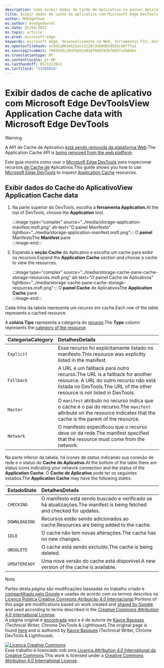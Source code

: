 ```yaml
---
description: Como exibir dados de Cache de Aplicativo no painel Aplicativo do Microsoft Edge DevTools.
title: Exibir dados de cache do aplicativo com Microsoft Edge DevTools
author: MSEdgeTeam
ms.author: msedgedevrel
ms.date: 05/04/2021
ms.topic: article
ms.prod: microsoft-edge
keywords: microsoft edge, desenvolvimento na Web, ferramentas F12, devtools
ms.openlocfilehash: ec0d1a003e621ecc2220c3eb0d03992bcd8fffa1
ms.sourcegitcommit: 7945939c29dfdd414020f8b05936f605fa2b640e
ms.translationtype: MT
ms.contentlocale: pt-BR
ms.lasthandoff: 05/13/2021
ms.locfileid: "11565019"
---
```

<!-- Copyright Kayce Basques 

   Licensed under the Apache License, Version 2.0 (the "License");
   you may not use this file except in compliance with the License.
   You may obtain a copy of the License at

       https://www.apache.org/licenses/LICENSE-2.0

   Unless required by applicable law or agreed to in writing, software
   distributed under the License is distributed on an "AS IS" BASIS,
   WITHOUT WARRANTIES OR CONDITIONS OF ANY KIND, either express or implied.
   See the License for the specific language governing permissions and
   limitations under the License.  -->  
# <a name="view-application-cache-data-with-microsoft-edge-devtools"></a><span data-ttu-id="2a6f6-104">Exibir dados de cache de aplicativo com Microsoft Edge DevTools</span><span class="sxs-lookup"><span data-stu-id="2a6f6-104">View Application Cache data with Microsoft Edge DevTools</span></span>  

> [!WARNING]
> <span data-ttu-id="2a6f6-105">A API de Cache de Aplicativo [está sendo removida da plataforma Web][HTMLStandardOfflineWebApplications].</span><span class="sxs-lookup"><span data-stu-id="2a6f6-105">The Application Cache API is [being removed from the web platform][HTMLStandardOfflineWebApplications].</span></span>  

<!--todo: Replace [HTMLStandardOfflineWebApplications] with [WebDevAppcacheRemoval].  -->  

<span data-ttu-id="2a6f6-106">Este guia mostra como usar o [Microsoft Edge DevTools][MicrosoftEdgeDevTools] para inspecionar recursos [de Cache de][MDNWebAPIsWindowApplicationCache] Aplicativos.</span><span class="sxs-lookup"><span data-stu-id="2a6f6-106">This guide shows you how to use [Microsoft Edge DevTools][MicrosoftEdgeDevTools] to inspect [Application Cache][MDNWebAPIsWindowApplicationCache] resources.</span></span>  

## <a name="view-application-cache-data"></a><span data-ttu-id="2a6f6-107">Exibir dados do Cache do Aplicativo</span><span class="sxs-lookup"><span data-stu-id="2a6f6-107">View Application Cache data</span></span>  

1.  <span data-ttu-id="2a6f6-108">Na parte superior do DevTools, escolha a **ferramenta Application.**</span><span class="sxs-lookup"><span data-stu-id="2a6f6-108">At the top of DevTools, choose the **Application** tool.</span></span>  
    
    :::image type="complex" source="../media/storage-application-manifest.msft.png" alt-text="O painel Manifesto" lightbox="../media/storage-application-manifest.msft.png":::
       <span data-ttu-id="2a6f6-110">O **painel** Manifesto</span><span class="sxs-lookup"><span data-stu-id="2a6f6-110">The **Manifest** pane</span></span>  
    :::image-end:::  

1.  <span data-ttu-id="2a6f6-111">Expanda a **seção Cache** do Aplicativo e escolha um cache para exibir os recursos.</span><span class="sxs-lookup"><span data-stu-id="2a6f6-111">Expand the **Application Cache** section and choose a cache to view the resources.</span></span>  
    
    :::image type="complex" source="../media/storage-cache-pane-cache-storage-resources.msft.png" alt-text="O painel Cache de Aplicativos" lightbox="../media/storage-cache-pane-cache-storage-resources.msft.png":::
       <span data-ttu-id="2a6f6-113">O **painel Cache** de Aplicativos</span><span class="sxs-lookup"><span data-stu-id="2a6f6-113">The **Application Cache** pane</span></span>  
    :::image-end:::  

<span data-ttu-id="2a6f6-114">Cada linha da tabela representa um recurso em cache.</span><span class="sxs-lookup"><span data-stu-id="2a6f6-114">Each row of the table represents a cached resource.</span></span>  

<span data-ttu-id="2a6f6-115">A **coluna Tipo** representa a categoria do [recurso][MDNHTMLResourcesInAnApplicationCache].</span><span class="sxs-lookup"><span data-stu-id="2a6f6-115">The **Type** column represents the [category of the resource][MDNHTMLResourcesInAnApplicationCache].</span></span>  

| <span data-ttu-id="2a6f6-116">Categoria</span><span class="sxs-lookup"><span data-stu-id="2a6f6-116">Category</span></span> | <span data-ttu-id="2a6f6-117">Detalhes</span><span class="sxs-lookup"><span data-stu-id="2a6f6-117">Details</span></span> |  
|:--- |:--- |  
| `Explicit` | <span data-ttu-id="2a6f6-118">Esse recurso foi explicitamente listado no manifesto.</span><span class="sxs-lookup"><span data-stu-id="2a6f6-118">This resource was explicitly listed in the manifest.</span></span> |  
| `Fallback` | <span data-ttu-id="2a6f6-119">A URL é um fallback para outro recurso.</span><span class="sxs-lookup"><span data-stu-id="2a6f6-119">The URL is a fallback for another resource.</span></span>  <span data-ttu-id="2a6f6-120">A URL do outro recurso não está listada no DevTools.</span><span class="sxs-lookup"><span data-stu-id="2a6f6-120">The URL of the other resource is not listed in DevTools.</span></span> |  
| `Master` | <span data-ttu-id="2a6f6-121">O `manifest` atributo no recurso indica que o cache é o pai do recurso.</span><span class="sxs-lookup"><span data-stu-id="2a6f6-121">The `manifest` attribute on the resource indicates that the cache is the parent of the resource.</span></span> |  
| `Network` | <span data-ttu-id="2a6f6-122">O manifesto especificou que o recurso deve vir da rede.</span><span class="sxs-lookup"><span data-stu-id="2a6f6-122">The manifest specified that the resource must come from the network.</span></span> |  

<!--todo:  replace "Master" phrasing if possible.  -->  

<span data-ttu-id="2a6f6-123">Na parte inferior da tabela, há ícones de status indicando sua conexão de rede e o status do **Cache do Aplicativo.**</span><span class="sxs-lookup"><span data-stu-id="2a6f6-123">At the bottom of the table there are status icons indicating your network connection and the status of the **Application Cache**.</span></span>  <span data-ttu-id="2a6f6-124">O **Cache de Aplicativo** pode ter os seguintes estados.</span><span class="sxs-lookup"><span data-stu-id="2a6f6-124">The **Application Cache** may have the following states.</span></span>  

| <span data-ttu-id="2a6f6-125">Estado</span><span class="sxs-lookup"><span data-stu-id="2a6f6-125">State</span></span> | <span data-ttu-id="2a6f6-126">Detalhes</span><span class="sxs-lookup"><span data-stu-id="2a6f6-126">Details</span></span> |  
|:--- |:--- |  
| `CHECKING` | <span data-ttu-id="2a6f6-127">O manifesto está sendo buscado e verificado se há atualizações.</span><span class="sxs-lookup"><span data-stu-id="2a6f6-127">The manifest is being fetched and checked for updates.</span></span> |  
| `DOWNLOADING` | <span data-ttu-id="2a6f6-128">Recursos estão sendo adicionados ao cache.</span><span class="sxs-lookup"><span data-stu-id="2a6f6-128">Resources are being added to the cache.</span></span> |  
| `IDLE` | <span data-ttu-id="2a6f6-129">O cache não tem novas alterações.</span><span class="sxs-lookup"><span data-stu-id="2a6f6-129">The cache has no new changes.</span></span> |  
| `OBSOLETE` | <span data-ttu-id="2a6f6-130">O cache está sendo excluído.</span><span class="sxs-lookup"><span data-stu-id="2a6f6-130">The cache is being deleted.</span></span> |  
| `UPDATEREADY` |  <span data-ttu-id="2a6f6-131">Uma nova versão do cache está disponível.</span><span class="sxs-lookup"><span data-stu-id="2a6f6-131">A new version of the cache is available.</span></span> |  

<!-- links -->  

[MicrosoftEdgeDevTools]: ../../devtools-guide-chromium/index.md "Microsoft Edge (Chromium) ferramentas de desenvolvedor | Microsoft Docs"  

[HTMLStandardOfflineWebApplications]: https://html.spec.whatwg.org/multipage/offline.html#offline "Aplicativos Web offline - Html Standard"  

[MDNHTMLResourcesInAnApplicationCache]: https://developer.mozilla.org/docs/Web/HTML/Using_the_application_cache#Resources_in_an_application_cache "Recursos em um cache de aplicativo | MDN"  
[MDNWebAPIsWindowApplicationCache]: https://developer.mozilla.org/docs/Web/API/Window/applicationCache "Window.applicationCache - APIs da Web | MDN"  

[WebDevAppcacheRemoval]: https://web.dev/appcache-removal "Preparando-se para a remoção do AppCache | web.dev"  

> [!NOTE]
> <span data-ttu-id="2a6f6-137">Partes desta página são modificações baseadas no trabalho criado e [compartilhado pelo Google][GoogleSitePolicies] e usadas de acordo com os termos descritos na [Licença Pública Creative Commons Atribuição 4.0 Internacional][CCA4IL].</span><span class="sxs-lookup"><span data-stu-id="2a6f6-137">Portions of this page are modifications based on work created and [shared by Google][GoogleSitePolicies] and used according to terms described in the [Creative Commons Attribution 4.0 International License][CCA4IL].</span></span>  
> <span data-ttu-id="2a6f6-138">A página original é [encontrada](https://developers.google.com/web/tools/chrome-devtools/storage/applicationcache) aqui e é de autoria de [Kayce Basques][KayceBasques] \(Technical Writer, Chrome DevTools \& Lighthouse\).</span><span class="sxs-lookup"><span data-stu-id="2a6f6-138">The original page is found [here](https://developers.google.com/web/tools/chrome-devtools/storage/applicationcache) and is authored by [Kayce Basques][KayceBasques] \(Technical Writer, Chrome DevTools \& Lighthouse\).</span></span>  

[![Licença Creative Commons][CCby4Image]][CCA4IL]  
<span data-ttu-id="2a6f6-140">Esse trabalho é licenciado sob uma [Licença Attribution 4.0 International da Creative Commons][CCA4IL].</span><span class="sxs-lookup"><span data-stu-id="2a6f6-140">This work is licensed under a [Creative Commons Attribution 4.0 International License][CCA4IL].</span></span>  

[CCA4IL]: https://creativecommons.org/licenses/by/4.0  
[CCby4Image]: https://i.creativecommons.org/l/by/4.0/88x31.png  
[GoogleSitePolicies]: https://developers.google.com/terms/site-policies  
[KayceBasques]: https://developers.google.com/web/resources/contributors#kayce-basques  
